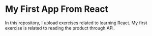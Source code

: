 # My First App From React
In this repository, I upload exercises related to learning React.
My first exercise is related to reading the product through API.